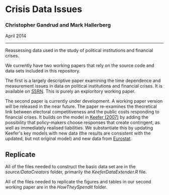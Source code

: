 Crisis Data Issues
================

### Christopher Gandrud and Mark Hallerberg

April 2014

---

Reassessing data used in the study of political institutions and financial crises.

We currently have two working papers that rely on the source code and data sets included in this repository. 

The first is a largely descriptive paper examining the time dependence and measurement issues in data on political institutions and financial crises. It is available on [SSRN](http://ssrn.com/abstract=2395844). This is purely an exploritory working paper.

The second paper is currently under development. A working paper version will be released in the near future. The paper re-examines the theoretical link between electoral competitiveness and the public costs responding to financial crises. It builds on the model in [Keefer (2007)](http://dx.doi.org/10.1017/S0020818307070208) by adding the possibility that policy-makers choose responses that create contingent, as well as immediately realised liabilities. We substantiate this by updating Keefer's key models with new data (the results are consistent with the updated, but not original model) and new data from [Eurostat](http://epp.eurostat.ec.europa.eu/portal/page/portal/government_finance_statistics/excessive_deficit/supplementary_tables_financial_turmoil). 

## Replicate

All of the files needed to construct the basic data set are in the *source/DataCreators* folder, primarily the *KeeferDataExtender.R* file.

All of the files needed to replicate the figures and tables in our second working paper are in the *HowTheySpendIt* folder. 


